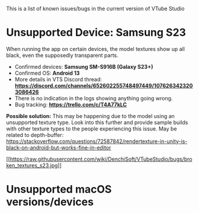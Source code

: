 This is a list of known issues/bugs in the current version of VTube Studio

# Unsupported Device: Samsung S23

When running the app on certain devices, the model textures show up all black, even the supposedly transparent parts.

* Confirmed devices: **Samsung SM-S916B (Galaxy S23+)**
* Confirmed OS: **Android 13**
* More details in VTS Discord thread: **https://discord.com/channels/652602255748497449/1076263423203086426**
* There is no indication in the logs showing anything going wrong.
* Bug tracking: **https://trello.com/c/T4A77kLC**

**Possible solution:** This may be happening due to the model using an unsupported texture type. Look into this further and provide sample builds with other texture types to the people experiencing this issue.
May be related to depth-buffer: https://stackoverflow.com/questions/72587842/rendertexture-in-unity-is-black-on-android-but-works-fine-in-editor

[[https://raw.githubusercontent.com/wiki/DenchiSoft/VTubeStudio/bugs/broken_textures_s23.jpg]]

# Unsupported macOS versions/devices


